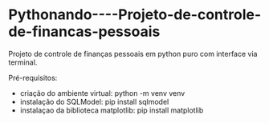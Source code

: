 # Pythonando----Projeto-de-controle-de-financas-pessoais

Projeto de controle de finanças pessoais em python puro com interface via terminal.

Pré-requisitos:
  - criação do ambiente virtual: python -m venv venv
  - instalação do SQLModel: pip install sqlmodel
  - instalaçao da biblioteca matplotlib: pip install matplotlib
